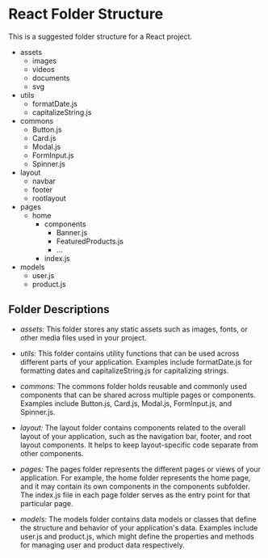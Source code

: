 # React Folder Structure

This is a suggested folder structure for a React project.

- assets
  - images
  - videos
  - documents
  - svg
- utils
  - formatDate.js
  - capitalizeString.js
- commons
  - Button.js
  - Card.js
  - Modal.js
  - FormInput.js
  - Spinner.js
- layout
  - navbar
  - footer
  - rootlayout
- pages
  - home
    - components
      - Banner.js
      - FeaturedProducts.js
      - ...
    - index.js
- models
  - user.js
  - product.js

## Folder Descriptions

- *assets:* This folder stores any static assets such as images, fonts, or other media files used in your project.

- *utils:* This folder contains utility functions that can be used across different parts of your application. Examples include formatDate.js for formatting dates and capitalizeString.js for capitalizing strings.

- *commons:* The commons folder holds reusable and commonly used components that can be shared across multiple pages or components. Examples include Button.js, Card.js, Modal.js, FormInput.js, and Spinner.js.

- *layout:* The layout folder contains components related to the overall layout of your application, such as the navigation bar, footer, and root layout components. It helps to keep layout-specific code separate from other components.

- *pages:* The pages folder represents the different pages or views of your application. For example, the home folder represents the home page, and it may contain its own components in the components subfolder. The index.js file in each page folder serves as the entry point for that particular page.

- *models:* The models folder contains data models or classes that define the structure and behavior of your application's data. Examples include user.js and product.js, which might define the properties and methods for managing user and product data respectively.
